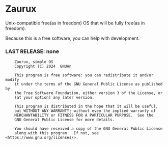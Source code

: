 # Zaurux
Unix-compatible free(as in freedom) OS that will be fully free(as in freedom).

Because this is a free software, you can help with development.


### LAST RELEASE: none


        Zaurux, simple OS
        Copyright (C) 2024  GNUAn

        This program is free software: you can redistribute it and/or modify
        it under the terms of the GNU General Public License as published by
        the Free Software Foundation, either version 3 of the License, or
        (at your option) any later version.

        This program is distributed in the hope that it will be useful,
        but WITHOUT ANY WARRANTY; without even the implied warranty of
        MERCHANTABILITY or FITNESS FOR A PARTICULAR PURPOSE.  See the
        GNU General Public License for more details.

        You should have received a copy of the GNU General Public License
        along with this program.  If not, see <https://www.gnu.org/licenses/>.
